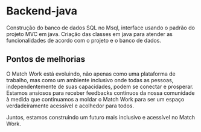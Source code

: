# Backend-java
Construção do banco de dados SQL no Msql, interface usando o padrão do projeto MVC em java. Criação das classes em java para atender as funcionalidades de acordo com o projeto e o banco de dados. 
## Pontos de melhorias
O Match Work está evoluindo, não apenas como uma plataforma de trabalho, mas como um ambiente inclusivo onde todas as pessoas, independentemente de suas capacidades, podem se conectar e prosperar. Estamos ansiosos para receber feedbacks contínuos da nossa comunidade à medida que continuamos a moldar o Match Work para ser um espaço verdadeiramente acessível e acolhedor para todos.

Juntos, estamos construindo um futuro mais inclusivo e acessível no Match Work.


